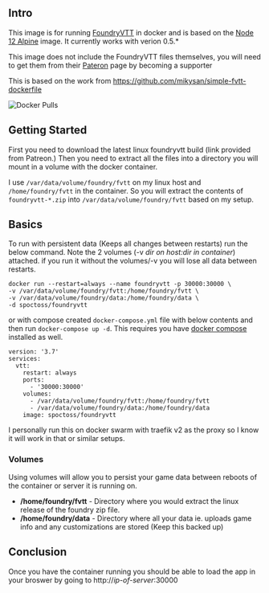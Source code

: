 ## Intro

This image is for running [FoundryVTT](https://foundryvtt.com/) in docker and is based on the [Node 12 Alpine](https://hub.docker.com/_/node/) image. It currently works with verion 0.5.*

This image does not include the FoundryVTT files themselves, you will need to get them from their [Pateron](https://www.patreon.com/foundryvtt/) page by becoming a supporter

This is based on the work from https://github.com/mikysan/simple-fvtt-dockerfile

![Docker Pulls](https://img.shields.io/docker/pulls/spoctoss/foundryvtt)

## Getting Started

First you need to download the latest linux foundryvtt build (link provided from Patreon.) Then you need to extract all the files into a directory you will mount in a volume with the docker container.

I use `/var/data/volume/foundry/fvtt` on my linux host and `/home/foundry/fvtt` in the container. So you will extract the contents of `foundryvtt-*.zip` into `/var/data/volume/foundry/fvtt` based on my setup.

## Basics

To run with persistent data (Keeps all changes between restarts) run the below command. Note the 2 volumes (-v *dir on host:dir in container*) attached. if you run it without the volumes/-v you will lose all data between restarts.

```
docker run --restart=always --name foundryvtt -p 30000:30000 \
-v /var/data/volume/foundry/fvtt:/home/foundry/fvtt \
-v /var/data/volume/foundry/data:/home/foundry/data \
-d spoctoss/foundryvtt
```

or with compose created `docker-compose.yml` file with below contents and then run `docker-compose up -d`. This requires you have [docker compose](https://docs.docker.com/compose/install/) installed as well.


```
version: '3.7'
services:
  vtt:
    restart: always
    ports:
      - '30000:30000'
    volumes:
      - /var/data/volume/foundry/fvtt:/home/foundry/fvtt
      - /var/data/volume/foundry/data:/home/foundry/data
    image: spoctoss/foundryvtt
```

I personally run this on docker swarm with traefik v2 as the proxy so I know it will work in that or similar setups.

### Volumes

Using volumes will allow you to persist your game data between reboots of the container or server it is running on.

* **/home/foundry/fvtt** - Directory where you would extract the linux release of the foundry zip file.
* **/home/foundry/data** - Directory where all your data ie. uploads game info and any customizations are stored (Keep this backed up)

## Conclusion

Once you have the container running you should be able to load the app in your broswer by going to http://*ip-of-server*:30000
